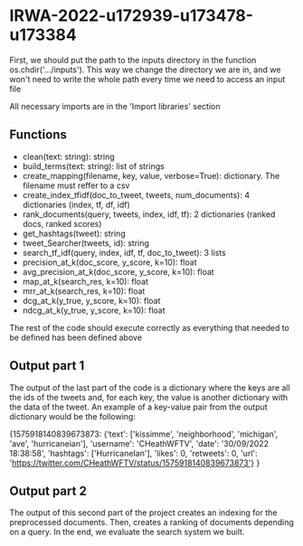 # IRWA-2022-u172939-u173478-u173384

First, we should put the path to the inputs directory in the function os.chdir('.../inputs'). This way we change the directory we are in, and we won't need to write the whole path every time we need to access an input file

All necessary imports are in the 'Import libraries' section

## Functions

- clean(text: string): string
- build_terms(text: string): list of strings
- create_mapping(filename, key, value, verbose=True): dictionary. The filename must reffer to a csv
- create_index_tfidf(doc_to_tweet, tweets, num_documents): 4 dictionaries (index, tf, df, idf)
- rank_documents(query, tweets, index, idf, tf): 2 dictionaries (ranked docs, ranked scores)
- get_hashtags(tweet): string
- tweet_Searcher(tweets, id): string
- search_tf_idf(query, index, idf, tf, doc_to_tweet): 3 lists
- precision_at_k(doc_score, y_score, k=10): float
- avg_precision_at_k(doc_score, y_score, k=10): float
- map_at_k(search_res, k=10): float
- mrr_at_k(search_res, k=10): float
- dcg_at_k(y_true, y_score,  k=10): float
- ndcg_at_k(y_true, y_score, k=10): float


The rest of the code should execute correctly as everything that needed to be defined has been defined above

## Output part 1

The output of the last part of the code is a dictionary where the keys are all the ids of the tweets and, for each key, the value is another dictionary with the data of the tweet.
An example of a key-value pair from the output dictionary would be the following:

{1575918140839673873:
{‘text': ['kissimme', 'neighborhood', 'michigan', 'ave', 'hurricaneian'],
 'username': 'CHeathWFTV',
 'date': '30/09/2022 18:38:58',
 'hashtags': ['HurricaneIan'],
 'likes': 0,
 'retweets': 0,
 'url': 'https://twitter.com/CHeathWFTV/status/1575918140839673873'}
}

## Output part 2
The output of this second part of the project creates an indexing for the preprocessed documents. Then, creates a ranking of documents depending on a query. In the end, we evaluate the search system we built.
